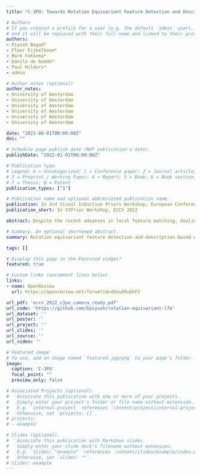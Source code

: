 ```yaml
---
title: "C-3PO: Towards Rotation Equivariant Feature Detection and Description"

# Authors
# If you created a profile for a user (e.g. the default `admin` user), write the username (folder name) here
# and it will be replaced with their full name and linked to their profile.
authors:
- Piyush Bagad*
- Floor Eijkelboom*
- Mark Fokkema*
- Danilo de Goede*
- Paul Hilders*
- admin

# Author notes (optional)
author_notes:
- University of Amsterdam
- University of Amsterdam
- University of Amsterdam
- University of Amsterdam
- University of Amsterdam
- University of Amsterdam

date: "2022-08-01T00:00:00Z"
doi: ""

# Schedule page publish date (NOT publication's date).
publishDate: "2022-01-01T00:00:00Z"

# Publication type.
# Legend: 0 = Uncategorized; 1 = Conference paper; 2 = Journal article;
# 3 = Preprint / Working Paper; 4 = Report; 5 = Book; 6 = Book section;
# 7 = Thesis; 8 = Patent
publication_types: ["1"]

# Publication name and optional abbreviated publication name.
publication: In 3rd Visual Inductive Priors Workshop, European Conference on Computer Vision, 2022
publication_short: In VIPrior Workshop, ECCV 2022

abstract: Despite the recent advances in local feature matching, dealing with affine distortions remains a major challenge. While state-of-the-art methods have shown to perform well in the absence of rotation perturbations, some computer vision applications, such as object tracking and image stitching, require keypoint extraction methods that maintain high performance regardless of the image orientation. Current approaches perform extensive data augmentation to artificially acquire a degree of rotation equivariance. However, this does not only induce redundancy in the learned feature representations, but also does not provide any geometric guarantees. To address this issue, this work explores an alternative approach that instead instills rotation equivariance inside the model itself. Leveraging recent advances in group equivariant deep learning, we propose C-3PO, a family of feature detection-and-description models based on steerable group convolutions. We evaluate our method against prior work, and find that it outperforms its non-equivariant counterparts for most rotation perturbations. However, presumably due to the task’s inherent sensitivity to interpolation artifacts, extending a discrete rotation equivariant model to a continuous variant provides only marginal performance gains.

# Summary. An optional shortened abstract.
summary: Rotation equivariant feature detection-and-description based on steerable group convolutions

tags: []

# Display this page in the Featured widget?
featured: true

# Custom links (uncomment lines below)
links:
- name: OpenReview
  url: https://openreview.net/forum?id=dXouQ9ubkPJ

url_pdf: 'eccv_2022_c3po_camera_ready.pdf'
url_code: 'https://github.com/bpiyush/rotation-equivariant-lfm'
url_dataset: ''
url_poster: ''
url_project: ''
url_slides: ''
url_source: ''
url_video: ''

# Featured image
# To use, add an image named `featured.jpg/png` to your page's folder.
image:
  caption: 'C-3PO'
  focal_point: ""
  preview_only: false

# Associated Projects (optional).
#   Associate this publication with one or more of your projects.
#   Simply enter your project's folder or file name without extension.
#   E.g. `internal-project` references `content/project/internal-project/index.md`.
#   Otherwise, set `projects: []`.
# projects:
# - example

# Slides (optional).
#   Associate this publication with Markdown slides.
#   Simply enter your slide deck's filename without extension.
#   E.g. `slides: "example"` references `content/slides/example/index.md`.
#   Otherwise, set `slides: ""`.
# slides: example
---
```


<!-- {{% callout note %}} -->
<!-- Click the *Cite* button above to demo the feature to enable visitors to import publication metadata into their reference management software. -->
<!-- {{% /callout %}} -->

<!-- {{% callout note %}} -->
<!-- Create your slides in Markdown - click the *Slides* button to check out the example. -->
<!-- {{% /callout %}} -->

<!-- Supplementary notes can be added here, including [code, math, and images](https://wowchemy.com/docs/writing-markdown-latex/). -->

